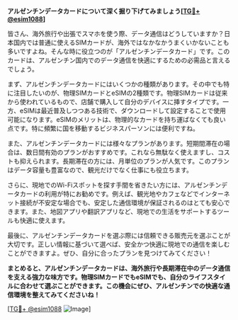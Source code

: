 **アルゼンチンデータカードについて深く掘り下げてみましょう[[TG💪+ @esim1088](https://t.me/s/esim1088)]**

皆さん、海外旅行や出張でスマホを使う際、データ通信はどうしていますか？日本国内では普通に使えるSIMカードが、海外ではなかなかうまくいかないことも多いですよね。そんな時に役立つのが「アルゼンチンデータカード」です。このカードは、アルゼンチン国内でのデータ通信を快適にするための必需品と言えるでしょう。

まず、アルゼンチンデータカードにはいくつかの種類があります。その中でも特に注目したいのが、物理SIMカードとeSIMの2種類です。物理SIMカードは従来から使われているもので、店舗で購入して自分のデバイスに挿すタイプです。一方、eSIMは最近普及しつつある技術で、ダウンロードして設定することで使用可能になります。eSIMのメリットは、物理的なカードを持ち運ばなくても良い点です。特に頻繁に国を移動するビジネスパーソンには便利ですね。

また、アルゼンチンデータカードには様々なプランがあります。短期間滞在の場合は、数日間有効のプランがおすすめです。これなら無駄なく使えますし、コストも抑えられます。長期滞在の方には、月単位のプランが人気です。このプランはデータ容量も豊富なので、観光だけでなく仕事にも役立ちます。

さらに、現地でのWi-Fiスポットを探す手間を省きたい方には、アルゼンチンデータカードの利用が特にお勧めです。例えば、観光地やカフェなどでインターネット接続が不安定な場合でも、安定した通信環境が保証されるのはとても安心できます。また、地図アプリや翻訳アプリなど、現地での生活をサポートするツールも快適に使えます。

最後に、アルゼンチンデータカードを選ぶ際には信頼できる販売元を選ぶことが大切です。正しい情報に基づいて選べば、安全かつ快適に現地での通信を楽しむことができますよ。ぜひ、自分に合ったプランを見つけてみてください！

**まとめると、アルゼンチンデータカードは、海外旅行や長期滞在中のデータ通信を支える強力な味方です。物理SIMカードでもeSIMでも、自分のライフスタイルに合わせて選ぶことができます。この機会にぜひ、アルゼンチンでの快適な通信環境を整えてみてくださいね！**

[[TG💪+ @esim1088](https://t.me/s/esim1088) ![Image](https://i.postimg.cc/Y0z9fWf4/image.png)]